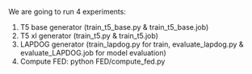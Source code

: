 We are going to run 4 experiments:
1. T5 base generator (train_t5_base.py & train_t5_base.job)
2. T5 xl generator (train_t5.py & train_t5.job)
3. LAPDOG generator (train_lapdog.py for train, evaluate_lapdog.py & evaluate_LAPDOG.job for model evaluation)
4. Compute FED: python FED/compute_fed.py
